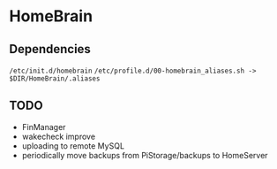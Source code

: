 # HomeBrain

## Dependencies

`/etc/init.d/homebrain`
`/etc/profile.d/00-homebrain_aliases.sh -> $DIR/HomeBrain/.aliases`

## TODO

- FinManager
- wakecheck improve
- uploading to remote MySQL
- periodically move backups from PiStorage/backups to HomeServer